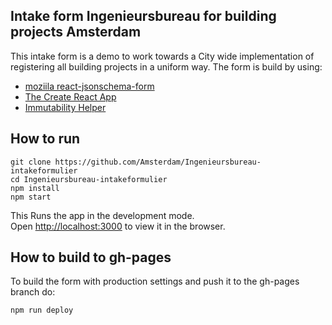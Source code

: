 ## Intake form Ingenieursbureau for building projects Amsterdam

This intake form is a demo to work towards a City wide implementation of registering all building projects in a uniform way. 
The form is build by using:

- [moziila react-jsonschema-form](https://github.com/mozilla-services/react-jsonschema-form)  
- [The Create React App](https://github.com/facebook/create-react-app)
- [Immutability Helper](https://github.com/kolodny/immutability-helper)

## How to run

```
git clone https://github.com/Amsterdam/Ingenieursbureau-intakeformulier
cd Ingenieursbureau-intakeformulier
npm install
npm start
```

This Runs the app in the development mode.<br>
Open [http://localhost:3000](http://localhost:3000) to view it in the browser.

## How to build to gh-pages

To build the form with production settings and push it to the gh-pages branch do:

```
npm run deploy
```
